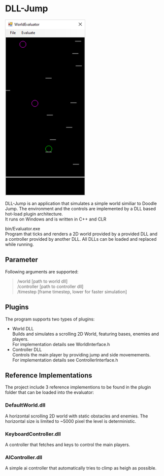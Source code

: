 # DLL-Jump
![App Screenshot](/bin/screenshot.png)

   
DLL-Jump is an application that simulates a simple world similiar to Doodle Jump.
The environment and the controls are implemented by a DLL based hot-load plugin architecture.  
It runs on Windows and is written in C++ and CLR

bin/Evaluator.exe  
Program that ticks and renders a 2D world provided by a provided DLL and a controller provided by another DLL. All DLLs can be loaded and replaced while running.

## Parameter
Following arguments are supported:  
> /world [path to world dll]  
> /controller [path to controller dll]  
> /timestep [frame timestep, lower for faster simulation]  

## Plugins
The program supports two types of plugins:
- World DLL  
Builds and simulates a scrolling 2D World, featuring bases, enemies and players.  
For implementation details see WorldInterface.h
- Controller DLL  
Controls the main player by providing jump and side movemements.  
For implementation details see ControllerInterface.h

## Reference Implementations
The project include 3 reference implementions to be found in the plugin folder that can be loaded into the evaluator:
### DefaultWorld.dll
A horizontal scrolling 2D world with static obstacles and enemies. The horizontal size is limited to ~5000 pixel the level is deterministic.
### KeyboardController.dll
A controller that fetches <space> and <arrow> keys to control the main players.
### AIController.dll
A simple ai controller that automatically tries to climp as heigh as possible.



